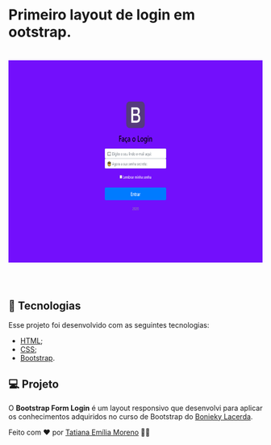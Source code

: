 <h1 align="left">
    Primeiro layout de login em <img src="https://upload.wikimedia.org/wikipedia/commons/thumb/b/b2/Bootstrap_logo.svg/1024px-Bootstrap_logo.svg.png" width="10" height="10">
    ootstrap.
  <br/>
</h1>

<h1 align="center">
  <kbd>
  <img src="https://raw.githubusercontent.com/tatmorenno/bootstrap-form-login/master/img/form-login.png" width="700" height="400">
  </kbd>
</h1>

<br/>

## 🚀 Tecnologias
Esse projeto foi desenvolvido com as seguintes tecnologias:

- [HTML](https://developer.mozilla.org/pt-BR/docs/Web/HTML);
- [CSS](https://www.w3.org/Style/CSS/Overview.en.html);
- [Bootstrap](https://getbootstrap.com/).

## 💻 Projeto
O __Bootstrap Form Login__ é um layout responsivo que desenvolvi para aplicar os conhecimentos adquiridos no curso de Bootstrap do [Bonieky Lacerda](https://b7web.com.br/).

Feito com ♥ por [Tatiana Emília Moreno](https://www.linkedin.com/in/tatmorenno/) 👩‍💻
